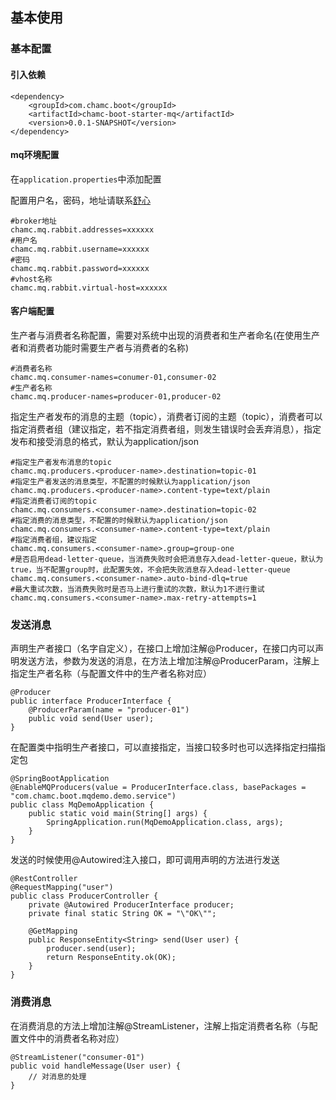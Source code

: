 ## 基本使用

### 基本配置

#### 引入依赖
```
<dependency>
    <groupId>com.chamc.boot</groupId>
    <artifactId>chamc-boot-starter-mq</artifactId>
    <version>0.0.1-SNAPSHOT</version>
</dependency>
```

#### mq环境配置
在`application.properties`中添加配置

配置用户名，密码，地址请联系[舒心](mailto:shuxin@chamc.com.cn)
```
#broker地址
chamc.mq.rabbit.addresses=xxxxxx
#用户名
chamc.mq.rabbit.username=xxxxxx
#密码
chamc.mq.rabbit.password=xxxxxx
#vhost名称
chamc.mq.rabbit.virtual-host=xxxxxx
```
#### 客户端配置
生产者与消费者名称配置，需要对系统中出现的消费者和生产者命名(在使用生产者和消费者功能时需要生产者与消费者的名称)
```
#消费者名称
chamc.mq.consumer-names=conumer-01,consumer-02
#生产者名称
chamc.mq.producer-names=producer-01,producer-02
```
指定生产者发布的消息的主题（topic），消费者订阅的主题（topic），消费者可以指定消费者组（建议指定，若不指定消费者组，则发生错误时会丢弃消息），指定发布和接受消息的格式，默认为application/json
```
#指定生产者发布消息的topic
chamc.mq.producers.<producer-name>.destination=topic-01
#指定生产者发送的消息类型，不配置的时候默认为application/json
chamc.mq.producers.<producer-name>.content-type=text/plain
#指定消费者订阅的topic
chamc.mq.consumers.<consumer-name>.destination=topic-02
#指定消费的消息类型，不配置的时候默认为application/json
chamc.mq.consumers.<consumer-name>.content-type=text/plain
#指定消费者组，建议指定
chamc.mq.consumers.<consumer-name>.group=group-one
#是否启用dead-letter-queue，当消费失败时会把消息存入dead-letter-queue，默认为true，当不配置group时，此配置失效，不会把失败消息存入dead-letter-queue
chamc.mq.consumers.<consumer-name>.auto-bind-dlq=true
#最大重试次数，当消费失败时是否马上进行重试的次数，默认为1不进行重试
chamc.mq.consumers.<consumer-name>.max-retry-attempts=1
```

### 发送消息
声明生产者接口（名字自定义），在接口上增加注解@Producer，在接口内可以声明发送方法，参数为发送的消息，在方法上增加注解@ProducerParam，注解上指定生产者名称（与配置文件中的生产者名称对应）
```
@Producer
public interface ProducerInterface {
    @ProducerParam(name = "producer-01")
    public void send(User user);
}
```
在配置类中指明生产者接口，可以直接指定，当接口较多时也可以选择指定扫描指定包
```
@SpringBootApplication
@EnableMQProducers(value = ProducerInterface.class, basePackages = "com.chamc.boot.mqdemo.demo.service")
public class MqDemoApplication {
    public static void main(String[] args) {
        SpringApplication.run(MqDemoApplication.class, args);
    }
}
```
发送的时候使用@Autowired注入接口，即可调用声明的方法进行发送
```
@RestController
@RequestMapping("user")
public class ProducerController {
    private @Autowired ProducerInterface producer;
    private final static String OK = "\"OK\"";
    
    @GetMapping
    public ResponseEntity<String> send(User user) {
        producer.send(user);
        return ResponseEntity.ok(OK);
    }
}
```

### 消费消息
在消费消息的方法上增加注解@StreamListener，注解上指定消费者名称（与配置文件中的消费者名称对应）
```
@StreamListener("consumer-01")
public void handleMessage(User user) {
    // 对消息的处理
}
```
